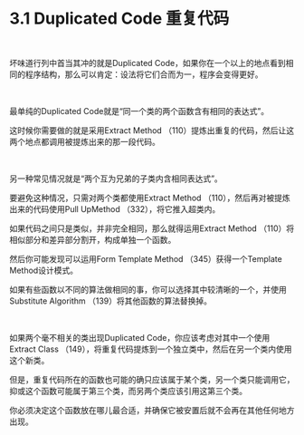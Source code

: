 # 3.1 Duplicated Code 重复代码

<br>

坏味道行列中首当其冲的就是Duplicated Code，如果你在一个以上的地点看到相同的程序结构，那么可以肯定：设法将它们合而为一，程序会变得更好。

<br>

最单纯的Duplicated Code就是“同一个类的两个函数含有相同的表达式”。

这时候你需要做的就是采用Extract Method （110）提炼出重复的代码，然后让这两个地点都调用被提炼出来的那一段代码。

<br>

另一种常见情况就是“两个互为兄弟的子类内含相同表达式”。

要避免这种情况，只需对两个类都使用Extract Method （110），然后再对被提炼出来的代码使用Pull UpMethod （332），将它推入超类内。

如果代码之间只是类似，并非完全相同，那么就得运用Extract Method （110）将相似部分和差异部分割开，构成单独一个函数。

然后你可能发现可以运用Form Template Method （345）获得一个Template Method设计模式。

如果有些函数以不同的算法做相同的事，你可以选择其中较清晰的一个，并使用Substitute Algorithm （139）将其他函数的算法替换掉。

<br>

如果两个毫不相关的类出现Duplicated Code，你应该考虑对其中一个使用Extract Class （149），将重复代码提炼到一个独立类中，然后在另一个类内使用这个新类。

但是，重复代码所在的函数也可能的确只应该属于某个类，另一个类只能调用它，抑或这个函数可能属于第三个类，而另两个类应该引用这第三个类。

你必须决定这个函数放在哪儿最合适，并确保它被安置后就不会再在其他任何地方出现。

<br>

